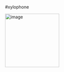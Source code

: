#xylophone


<img width="177" alt="image" src="https://user-images.githubusercontent.com/116554878/227938174-1e6d2d42-0eca-4986-af4b-ddc5bb2c0361.png">
